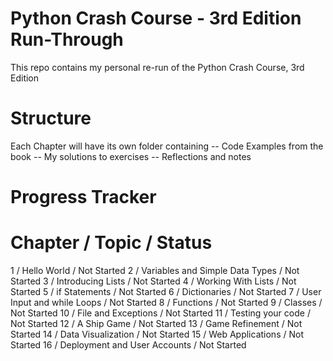 # Python Crash Course - 3rd Edition Run-Through

This repo contains my personal re-run of the Python Crash Course, 3rd Edition

# Structure

Each Chapter will have its own folder containing
-- Code Examples from the book
-- My solutions to exercises
-- Reflections and notes

# Progress Tracker

Chapter / Topic / Status
========================
1 / Hello World / Not Started
2 / Variables and Simple Data Types / Not Started
3 / Introducing Lists / Not Started
4 / Working With Lists / Not Started
5 / if Statements / Not Started
6 / Dictionaries / Not Started
7 / User Input and while Loops / Not Started
8 / Functions / Not Started
9 / Classes / Not Started
10 / File and Exceptions / Not Started
11 / Testing your code  / Not Started
12 / A Ship Game / Not Started
13 / Game Refinement / Not Started
14 / Data Visualization / Not Started
15 / Web Applications / Not Started
16 / Deployment and User Accounts / Not Started